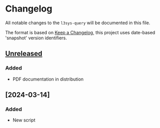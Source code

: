 # Changelog
All notable changes to the `l3sys-query` will be documented in this file.

The format is based on [Keep a
Changelog](https://keepachangelog.com/en/1.0.0/), this project uses date-based
'snapshot' version identifiers.

## [Unreleased]

### Added
- PDF documentation in distribution

## [2024-03-14]

### Added
- New script

[Unreleased]: https://github.com/latex3/l3sys-query/compare/2024-03-14...HEAD
